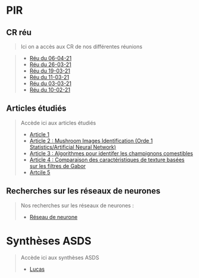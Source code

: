 # PIR

## CR réu

> Ici on a accès aux CR de nos différentes réunions
<!-- new reu -->
> - [Réu du 06-04-21](/CR_reu/210406.md)  
> - [Réu du 26-03-21](/CR_reu/210326.md)  
> - [Réu du 19-03-21](/CR_reu/210319.md)  
> - [Réu du 11-03-21](/CR_reu/210311.md)  
> - [Réu du 03-03-21](/CR_reu/210303.md)
> - [Réu du 10-02-21](/CR_reu/210210.md)

## Articles étudiés

> Accède ici aux articles étudiés
> - [Article 1](/articles/article1/README.md)
> - [Article 2 : Mushroom Images Identification (Orde 1 Statistics/Artificial Neural Network)](/articles/article2/README.md)
> - [Article 3 : Algorithmes pour identifer les champignons comestibles](/articles/article3/README.md)
> - [Article 4 : Comparaison des caractéristiques de texture basées sur les filtres de Gabor](/articles/article4/README.md) 
> - [Artcile 5](/articles/article5/README.md)

## Recherches sur les réseaux de neurones

> Nos recherches sur les réseaux de neurones :
>
> - [Réseau de neurone](/reseau_de_neurone/README.md)

# Synthèses ASDS

> Accède ici aux synthèses ASDS
>
> - [Lucas](synthese_asds/lucas/README.md)

